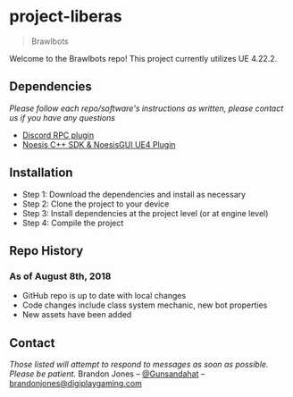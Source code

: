 # project-liberas
> Brawlbots


Welcome to the Brawlbots repo! This project currently utilizes UE 4.22.2.



## Dependencies
_Please follow each repo/software's instructions as written, please contact us if you have any questions_
* [Discord RPC plugin](https://github.com/discordapp/discord-rpc)
* [Noesis C++ SDK & NoesisGUI UE4 Plugin](https://www.noesisengine.com/developers/downloads.php)



## Installation
* Step 1: Download the dependencies and install as necessary
* Step 2: Clone the project to your device
* Step 3: Install dependencies at the project level (or at engine level)
* Step 4: Compile the project


## Repo History

### As of August 8th, 2018
* GitHub repo is up to date with local changes
* Code changes include class system mechanic, new bot properties
* New assets have been added



## Contact
_Those listed will attempt to respond to messages as soon as possible. Please be patient._
Brandon Jones – [@Gunsandahat](https://twitter.com/Gunsandahat) – brandonjones@digiplaygaming.com


